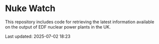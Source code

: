 # Nuke Watch

This repository includes code for retrieving the latest information available on the output of EDF nuclear power plants in the UK.

Last updated: 2025-07-02 18:23